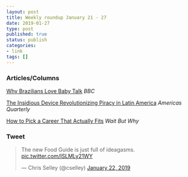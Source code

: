 ```yaml
---
layout: post
title: Weekly roundup January 21 - 27
date: 2019-01-27
type: post
published: true
status: publish
categories:
- link
tags: []
---
```


### Articles/Columns

[Why Brazilians Love Baby Talk](http://www.bbc.com/travel/story/20190114-why-brazilians-love-baby-talk "Why Brazilians Love Baby Talk. By Ian Walker") *BBC*

[The Insidious Device Revolutionizing Piracy in Latin America](https://www.americasquarterly.org/content/streaming-wars-english "The Insidious Device Revolutionizing Piracy in Latin America. By Jonathan Franklin") *Americas Quarterly*

[How to Pick a Career That Actually Fits](https://waitbutwhy.com/2018/04/picking-career.html "How to Pick a Career That Actually Fits. By Tim Urban") *Wait But Why*

### Tweet

<blockquote class="twitter-tweet" data-lang="en"><p lang="en" dir="ltr">The new Food Guide is just full of ideagasms. <a href="https://t.co/ISLMLy21WY">pic.twitter.com/ISLMLy21WY</a></p>&mdash; Chris Selley (@cselley) <a href="https://twitter.com/cselley/status/1087805397665230849?ref_src=twsrc%5Etfw">January 22, 2019</a></blockquote> <script async src="https://platform.twitter.com/widgets.js" charset="utf-8"></script> 
